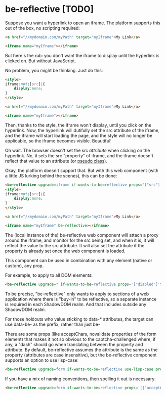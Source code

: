 # be-reflective [TODO]

Suppose you want a hyperlink to open an iframe.  The platform supports this out of the box, no scripting required:

```html
<a href="//mydomain.com/myPath" target="myIframe">My Link</a>

<iframe name="myIframe"></iframe>
```

But here's the rub:  you don't want the iframe to display until the hyperlink is clicked on.  But without JavaScript.

No problem, you might be thinking.  Just do this:


```html
<style>
iframe:not([src]){
    display:none;
}
</style>

<a href="//mydomain.com/myPath" target="myIframe">My Link</a>

<iframe name="myIframe"></iframe>
```

Then, thanks to the style, the iframe won't display, until you click on the hyperlink.  Now, the hyperlink will dutifully set the src attribute of the iframe, and the iframe will start loading the page, and the style will no longer be applicable, so the iframe becomes visible.  Beautiful!

Oh wait.  The browser doesn't set the src *attribute* when clicking on the hyperlink.  No, it sets the src "property" of iframe, and the iframe doesn't reflect that value to an attribute (or [pseudo class](https://developer.mozilla.org/en-US/docs/Web/CSS/Pseudo-classes)).

Okay, the platform doesn't support that.  But with this web component (with a little JS lurking behind the scenes), this can be done:

```html
<be-reflective upgrade=iframe if-wants-to-be=reflective props='["src"]'></be-reflective>
<style>
iframe:not([src]){
    display:none;
}
</style>

<a href="//mydomain.com/myPath" target="myIframe">My Link</a>

<iframe name="myIframe" be-reflective></iframe>
```

The (local instance of the) be-reflective web component will attach a proxy around the iframe, and monitor for the src being set, and when it is, it will reflect the value to the src attribute.  It will also set the attribute if the property is already set once the web component is loaded.

This component can be used in combination with any element (native or custom), any prop.

For example, to apply to all DOM elements:

```html
<be-reflective upgrade=* if-wants-to-be=reflective props='["diabled"]'></be-reflective>
```

To be precise, "be-reflective" only wants to apply to sections of a web application where there is "buy-in" to be reflective, so a separate instance is required in each ShadowDOM realm.  And that includes outside any ShadowDOM realm.

For those holdouts who value sticking to data-* attributes, the target can use data-be- as the prefix, rather than just be-

There are some props (like acceptChars, novalidate properties of the form element) that makes it not so obvious to the captcha-challenged where, if any, a "dash" should go when translating between the property and attribute.  By default, be-reflective assumes the attribute is the same as the property (attributes are case insensitive), but the be-reflective component supports an option to use lisp-case:

```html
<be-reflective upgrade=form if-wants-to-be=reflective use-lisp-case props='[{"acceptCharset"]'></be-reflective>
```

If you have a mix of naming conventions, then spelling it out is necessary:

```html
<be-reflective upgrade=form if-wants-to-be=reflective props='[{"acceptCharset": "accept-charset"},{"noValidate","novalidate"}]'></be-reflective>
```



